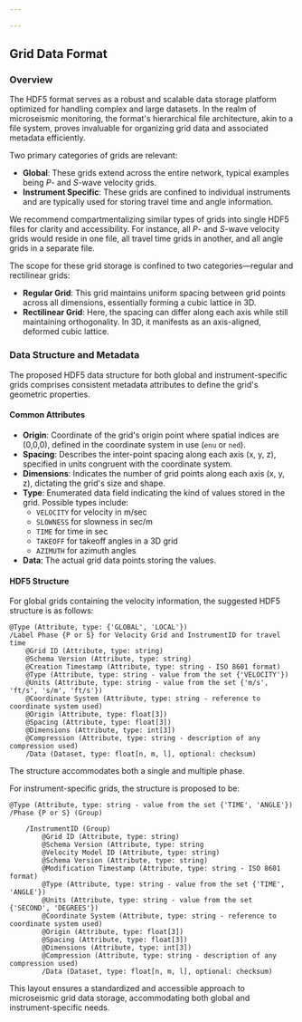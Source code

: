 ```yaml
---

---
```


## Grid Data Format

### Overview

The HDF5 format serves as a robust and scalable data storage platform optimized for handling complex and large datasets. In the realm of microseismic monitoring, the format's hierarchical file architecture, akin to a file system, proves invaluable for organizing grid data and associated metadata efficiently.

Two primary categories of grids are relevant:
- **Global**: These grids extend across the entire network, typical examples being *P*- and *S*-wave velocity grids.
- **Instrument Specific**: These grids are confined to individual instruments and are typically used for storing travel time and angle information.

We recommend compartmentalizing similar types of grids into single HDF5 files for clarity and accessibility. For instance, all *P*- and *S*-wave velocity grids would reside in one file, all travel time grids in another, and all angle grids in a separate file.

The scope for these grid storage is confined to two categories—regular and rectilinear grids:
- **Regular Grid**: This grid maintains uniform spacing between grid points across all dimensions, essentially forming a cubic lattice in 3D.
- **Rectilinear Grid**: Here, the spacing can differ along each axis while still maintaining orthogonality. In 3D, it manifests as an axis-aligned, deformed cubic lattice.

### Data Structure and Metadata

The proposed HDF5 data structure for both global and instrument-specific grids comprises consistent metadata attributes to define the grid's geometric properties.

#### Common Attributes

- **Origin**: Coordinate of the grid's origin point where spatial indices are (0,0,0), defined in the coordinate system in use (`enu` or `ned`).
- **Spacing**: Describes the inter-point spacing along each axis (x, y, z), specified in units congruent with the coordinate system.
- **Dimensions**: Indicates the number of grid points along each axis (x, y, z), dictating the grid's size and shape.
- **Type**: Enumerated data field indicating the kind of values stored in the grid. Possible types include:
  - `VELOCITY` for velocity in m/sec
  - `SLOWNESS` for slowness in sec/m
  - `TIME` for time in sec
  - `TAKEOFF` for takeoff angles in a 3D grid
  - `AZIMUTH` for azimuth angles
- **Data**: The actual grid data points storing the values.

#### HDF5 Structure

For global grids containing the velocity information, the suggested HDF5 structure is as follows:

```	
@Type (Attribute, type: {'GLOBAL', 'LOCAL'})
/Label Phase {P or S} for Velocity Grid and InstrumentID for travel time 
    @Grid ID (Attribute, type: string)
    @Schema Version (Attribute, type: string)
    @Creation Timestamp (Attribute, type: string - ISO 8601 format)
    @Type (Attribute, type: string - value from the set {'VELOCITY'})
    @Units (Attribute, type: string - value from the set {'m/s', 'ft/s', 's/m', 'ft/s'})
    @Coordinate System (Attribute, type: string - reference to coordinate system used)
    @Origin (Attribute, type: float[3])
    @Spacing (Attribute, type: float[3])
    @Dimensions (Attribute, type: int[3])
    @Compression (Attribute, type: string - description of any compression used)
    /Data (Dataset, type: float[n, m, l], optional: checksum)
```

The structure accommodates both a single and multiple phase.

For instrument-specific grids, the structure is proposed to be:

```
@Type (Attribute, type: string - value from the set {'TIME', 'ANGLE'})
/Phase {P or S} (Group)
	
	/InstrumentID (Group)
	    @Grid ID (Attribute, type: string)
	    @Schema Version (Attribute, type: string
	    @Velocity Model ID (Attribute, type: string)
	    @Schema Version (Attribute, type: string)
	    @Modification Timestamp (Attribute, type: string - ISO 8601 format)
	    @Type (Attribute, type: string - value from the set {'TIME', 'ANGLE'})
	    @Units (Attribute, type: string - value from the set {'SECOND', 'DEGREES'})
	    @Coordinate System (Attribute, type: string - reference to coordinate system used)
	    @Origin (Attribute, type: float[3])
	    @Spacing (Attribute, type: float[3])
	    @Dimensions (Attribute, type: int[3])
	    @Compression (Attribute, type: string - description of any compression used)
	    /Data (Dataset, type: float[n, m, l], optional: checksum)
```

This layout ensures a standardized and accessible approach to microseismic grid data storage, accommodating both global and instrument-specific needs.

<!--stackedit_data:
eyJoaXN0b3J5IjpbLTEyNjI3NjkyNzksLTEzMzY4OTkwNDEsLT
IwNzMwMDAzNTEsLTIxMDA1MzYxMDEsLTE4NTQ4ODA1MjksNzcz
NTQ1NTQ5LC0yMDI2NzIwMDI3LDIwODQxNzM5ODMsLTI1MDk0MD
I2NCwxODAxMzU0NDg0LDEzNjY5OTA1ODQsMjA5NTA5OTQ1MCwt
MTEyNjcyMTQ2NSw5NTY0MDk3NCwyMTI0MjIzNTYzLC0xNDk2OD
MwOTA1LDM5OTI2NzU4NSwtMjE0NDcwODk1OF19
-->